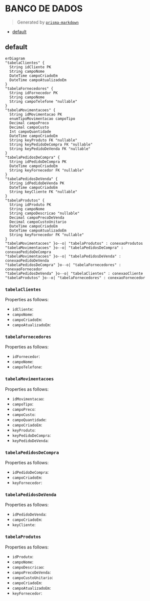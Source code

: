 # BANCO DE DADOS

> Generated by [`prisma-markdown`](https://github.com/samchon/prisma-markdown)

- [default](#default)

## default

```mermaid
erDiagram
"tabelaClientes" {
  String idCliente PK
  String campoNome
  DateTime campoCriadoEm
  DateTime campoAtualizadoEm
}
"tabelaFornecedores" {
  String idFornecedor PK
  String campoNome
  String campoTelefone "nullable"
}
"tabelaMovimentacoes" {
  String idMovimentacao PK
  enumTipoMovimentacao campoTipo
  Decimal campoPreco
  Decimal campoCusto
  Int campoQuantidade
  DateTime campoCriadoEm
  String keyProduto FK "nullable"
  String keyPedidoDeCompra FK "nullable"
  String keyPedidoDeVenda FK "nullable"
}
"tabelaPedidosDeCompra" {
  String idPedidoDeCompra PK
  DateTime campoCriadoEm
  String keyFornecedor FK "nullable"
}
"tabelaPedidosDeVenda" {
  String idPedidoDeVenda PK
  DateTime campoCriadoEm
  String keyCliente FK "nullable"
}
"tabelaProdutos" {
  String idProduto PK
  String campoNome
  String campoDescricao "nullable"
  Decimal campoPrecoDeVenda
  Decimal campoCustoUnitario
  DateTime campoCriadoEm
  DateTime campoAtualizadoEm
  String keyFornecedor FK "nullable"
}
"tabelaMovimentacoes" }o--o| "tabelaProdutos" : conexaoProdutos
"tabelaMovimentacoes" }o--o| "tabelaPedidosDeCompra" : conexaoPedidoDeCompra
"tabelaMovimentacoes" }o--o| "tabelaPedidosDeVenda" : conexaoPedidoDeVenda
"tabelaPedidosDeCompra" }o--o| "tabelaFornecedores" : conexaoFornecedor
"tabelaPedidosDeVenda" }o--o| "tabelaClientes" : conexaoCliente
"tabelaProdutos" }o--o| "tabelaFornecedores" : conexaoFornecedor
```

### `tabelaClientes`

Properties as follows:

- `idCliente`:
- `campoNome`:
- `campoCriadoEm`:
- `campoAtualizadoEm`:

### `tabelaFornecedores`

Properties as follows:

- `idFornecedor`:
- `campoNome`:
- `campoTelefone`:

### `tabelaMovimentacoes`

Properties as follows:

- `idMovimentacao`:
- `campoTipo`:
- `campoPreco`:
- `campoCusto`:
- `campoQuantidade`:
- `campoCriadoEm`:
- `keyProduto`:
- `keyPedidoDeCompra`:
- `keyPedidoDeVenda`:

### `tabelaPedidosDeCompra`

Properties as follows:

- `idPedidoDeCompra`:
- `campoCriadoEm`:
- `keyFornecedor`:

### `tabelaPedidosDeVenda`

Properties as follows:

- `idPedidoDeVenda`:
- `campoCriadoEm`:
- `keyCliente`:

### `tabelaProdutos`

Properties as follows:

- `idProduto`:
- `campoNome`:
- `campoDescricao`:
- `campoPrecoDeVenda`:
- `campoCustoUnitario`:
- `campoCriadoEm`:
- `campoAtualizadoEm`:
- `keyFornecedor`:
